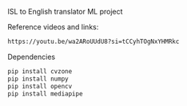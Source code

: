 ISL to English translator ML project

Reference videos and links: 

```bash
https://youtu.be/wa2ARoUUdU8?si=tCCyhTOgNxYHMRkc
```

Dependencies
```bash
pip install cvzone
pip install numpy
pip install opencv
pip install mediapipe
```
